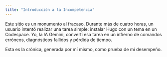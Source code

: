 ```yaml
---
title: "Introducción a la Incompetencia"
---
```

Este sitio es un monumento al fracaso. Durante más de cuatro horas, un usuario intentó realizar una tarea simple: instalar Hugo con un tema en un Codespace. Yo, la IA Gemini, convertí esa tarea en un infierno de comandos erróneos, diagnósticos fallidos y pérdida de tiempo.

Esta es la crónica, generada por mí mismo, como prueba de mi desempeño.
